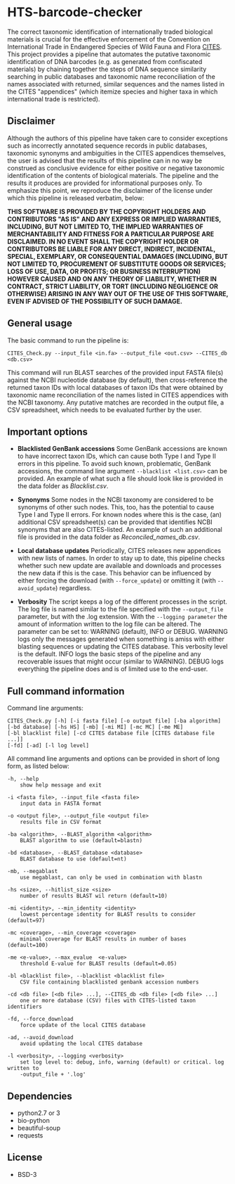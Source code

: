 HTS-barcode-checker
===================

The correct taxonomic identification of internationally traded biological materials is 
crucial for the effective enforcement of the Convention on International Trade in 
Endangered Species of Wild Fauna and Flora [CITES](http://cites.org/). This project 
provides a pipeline that automates the putative taxonomic identification of DNA barcodes 
(e.g. as generated from confiscated materials) by chaining together the steps of DNA 
sequence similarity searching in public databases and taxonomic name reconciliation of the 
names associated with returned, similar sequences and the names listed in the CITES 
"appendices" (which itemize species and higher taxa in which international trade is 
restricted).

Disclaimer
----------

Although the authors of this pipeline have taken care to consider exceptions such as 
incorrectly annotated sequence records in public databases, taxonomic synonyms and 
ambiguities in the CITES appendices themselves, the user is advised that the results of 
this pipeline can in no way be construed as conclusive evidence for either positive or
negative taxonomic identification of the contents of biological materials. The pipeline
and the results it produces are provided for informational purposes only. To emphasize
this point, we reproduce the disclaimer of the license under which this pipeline is 
released verbatim, below:

**THIS SOFTWARE IS PROVIDED BY THE COPYRIGHT HOLDERS AND CONTRIBUTORS "AS IS" AND ANY
EXPRESS OR IMPLIED WARRANTIES, INCLUDING, BUT NOT LIMITED TO, THE IMPLIED WARRANTIES OF 
MERCHANTABILITY AND FITNESS FOR A PARTICULAR PURPOSE ARE DISCLAIMED. IN NO EVENT SHALL 
THE COPYRIGHT HOLDER OR CONTRIBUTORS BE LIABLE FOR ANY DIRECT, INDIRECT, INCIDENTAL, 
SPECIAL, EXEMPLARY, OR CONSEQUENTIAL DAMAGES (INCLUDING, BUT NOT LIMITED TO, PROCUREMENT 
OF SUBSTITUTE GOODS OR SERVICES; LOSS OF USE, DATA, OR PROFITS; OR BUSINESS INTERRUPTION) 
HOWEVER CAUSED AND ON ANY THEORY OF LIABILITY, WHETHER IN CONTRACT, STRICT LIABILITY, OR 
TORT (INCLUDING NEGLIGENCE OR OTHERWISE) ARISING IN ANY WAY OUT OF THE USE OF THIS 
SOFTWARE, EVEN IF ADVISED OF THE POSSIBILITY OF SUCH DAMAGE.**

General usage
-------------

The basic command to run the pipeline is:

`CITES_Check.py --input_file <in.fa> --output_file <out.csv> --CITES_db <db.csv>`

This command will run BLAST searches of the provided input FASTA file(s) against the NCBI
nucleotide database (by default), then cross-reference the returned taxon IDs with local
databases of taxon IDs that were obtained by taxonomic name reconciliation of the names 
listed in CITES appendices with the NCBI taxonomy. Any putative matches are recorded in 
the output file, a CSV spreadsheet, which needs to be evaluated further by the user.

Important options
-----------------

* **Blacklisted GenBank accessions** Some GenBank accessions are known to have incorrect 
taxon IDs, which can cause both Type I and Type II errors in this pipeline. To avoid such 
known, problematic, GenBank accessions, the command line argument `--blacklist <list.csv>` 
can be provided. An example of what such a file should look like is provided in the data 
folder as _Blacklist.csv_.

* **Synonyms** Some nodes in the NCBI taxonomy are considered to be synonyms of other such 
nodes. This, too, has the potential to cause Type I and Type II errors. For known nodes 
where this is the case, (an) additional CSV spreadsheet(s) can be provided that identifies 
NCBI synonyms that are also CITES-listed. An example of such an additional file is 
provided in the data folder as _Reconciled\_names\_db.csv_.

* **Local database updates** Periodically, CITES releases new appendices with new lists of 
names. In order to stay up to date, this pipeline checks whether such new update are 
available and downloads and processes the new data if this is the case. This behavior can 
be influenced by either forcing the download (with `--force_update`) or omitting it (with 
`--avoid_update`) regardless.

* **Verbosity** The script keeps a log of the different processes in the script. The log 
file is named similar to the file specified with the `--output_file` parameter, but with 
the .log extension. With the `--logging parameter` the amount of information written to 
the log file can be altered. The parameter can be set to: WARNING (default), INFO or DEBUG. 
WARNING logs only the  messages generated when something is amiss with either blasting 
sequences or updating the CITES database. This verbosity level is the default. INFO logs 
the basic steps of the pipeline and any recoverable issues that might occur (similar to 
WARNING). DEBUG logs everything the pipeline does and is of limited use to the end-user.


Full command information
------------------------

Command line arguments:

	CITES_Check.py [-h] [-i fasta file] [-o output file] [-ba algorithm]
	[-bd database] [-hs HS] [-mb] [-mi MI] [-mc MC] [-me ME]
	[-bl blacklist file] [-cd CITES database file [CITES database file ...]]
	[-fd] [-ad] [-l log level]

All command line arguments and options can be provided in short of long form, as listed
below:

	-h, --help            
		show help message and exit
  
	-i <fasta file>, --input_file <fasta file>
		input data in FASTA format
		
	-o <output file>, --output_file <output file>
		results file in CSV format

	-ba <algorithm>, --BLAST_algorithm <algorithm>
		BLAST algorithm to use (default=blastn)
		
	-bd <database>, --BLAST_database <database>
		BLAST database to use (default=nt)

	-mb, --megablast      
		use megablast, can only be used in combination with blastn
		
	-hs <size>, --hitlist_size <size>
		number of results BLAST wil return (default=10)
		
	-mi <identity>, --min_identity <identity>
		lowest percentage identity for BLAST results to consider (default=97)
		
	-mc <coverage>, --min_coverage <coverage>
		minimal coverage for BLAST results in number of bases (default=100)
		
	-me <e-value>, --max_evalue  <e-value>
		threshold E-value for BLAST results (default=0.05)
		
	-bl <blacklist file>, --blacklist <blacklist file>
		CSV file containing blacklisted genbank accession numbers
						
	-cd <db file> [<db file> ...], --CITES_db <db file> [<db file> ...]
		one or more database (CSV) files with CITES-listed taxon identifiers
						
	-fd, --force_download
		force update of the local CITES database

	-ad, --avoid_download
		avoid updating the local CITES database

	-l <verbosity>, --logging <verbosity>
		set log level to: debug, info, warning (default) or critical. log written to
		-output_file + '.log'

Dependencies
------------
* python2.7 or 3
* bio-python
* beautiful-soup
* requests

License
-------
* BSD-3

